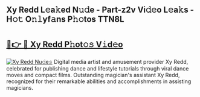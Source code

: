 ## Xy Redd L𝚎a𝚔ed N𝚞𝚍e - Part-z2v Vi𝚍𝚎o L𝚎a𝚔s - H𝚘𝚝 O𝚗𝚕yf𝚊ns P𝚑𝚘tos TTN8L

# <h2><a href="http://kfeanov.oniu.top/?m=Xy+Redd">🔗👉 🔴 Xy Redd P𝚑ot𝚘𝚜 V𝚒d𝚎o</a></h2>

[![Xy Redd Nu𝚍e𝚜](https://i.imgur.com/0qMVB7G.gif)](http://kfeanov.oniu.top/?m=Xy+Redd)
Digital media artist and amusement provider Xy Redd, celebrated for publishing dance and lifestyle tutorials through viral dance moves and compact films. Outstanding magician's assistant Xy Redd, recognized for their remarkable abilities and accomplishments in assisting magicians.  
